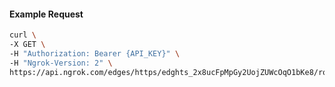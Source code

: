 <!-- Code generated for API Clients. DO NOT EDIT. -->

#### Example Request

```bash
curl \
-X GET \
-H "Authorization: Bearer {API_KEY}" \
-H "Ngrok-Version: 2" \
https://api.ngrok.com/edges/https/edghts_2x8ucFpMpGy2UojZUWcOqO1bKe8/routes/edghtsrt_2x8ucA1FHCij66QsK5MzN6UVySv/response_headers
```
